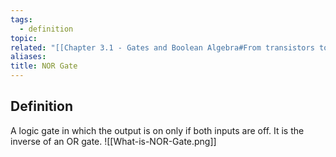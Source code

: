 ```yaml
---
tags:
  - definition
topic: 
related: "[[Chapter 3.1 - Gates and Boolean Algebra#From transistors to gates]]"
aliases:
title: NOR Gate
---
```

## Definition
A logic gate in which the output is on only if both inputs are off. It is the inverse of an OR gate.
![[What-is-NOR-Gate.png]]
